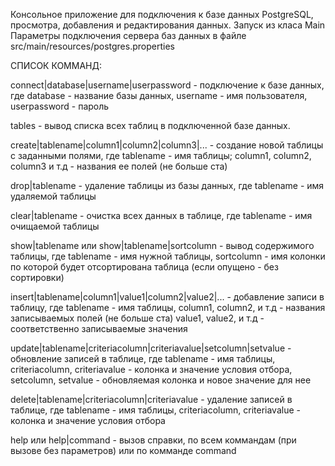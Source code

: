 Консольное приложение для подключения к базе данных PostgreSQL, просмотра, добавления и редактирования данных.
Запуск из класа Main
Параметры подключения сервера баз данных в файле src/main/resources/postgres.properties

СПИСОК КОММАНД:

connect|database|username|userpassword - подключение к базе данных,
	где database - название базы данных, username - имя пользователя, userpassword - пароль

tables - вывод списка всех таблиц в подключенной базе данных.

create|tablename|column1|column2|column3|... - создание новой таблицы с заданными полями,
	где tablename - имя таблицы; column1, column2, column3 и т.д - названия ее полей (не больше ста)

drop|tablename - удаление таблицы из базы данных,
	где tablename - имя удаляемой таблицы

clear|tablename - очистка всех данных в таблице,
	где tablename - имя очищаемой таблицы

show|tablename или show|tablename|sortcolumn - вывод содержимого таблицы,
	где tablename - имя нужной таблицы, sortcolumn - имя колонки по которой будет отсортирована таблица
	(если опущено - без сортировки)

insert|tablename|column1|value1|column2|value2|... - добавление записи в таблицу,
	где tablename - имя таблицы,
	column1, column2, и т.д - названия записываемых полей (не больше ста)
	value1, value2, и т.д - соответственно записываемые значения

update|tablename|criteriacolumn|criteriavalue|setcolumn|setvalue - обновление записей в таблице,
	где tablename - имя таблицы, criteriacolumn, criteriavalue - колонка и значение условия отбора,
	setcolumn, setvalue - обновляемая колонка и новое значение для нее

delete|tablename|criteriacolumn|criteriavalue - удаление записей в таблице,
	где tablename - имя таблицы, criteriacolumn, criteriavalue - колонка и значение условия отбора

help или help|command - вызов справки,
	по всем коммандам (при вызове без параметров) или по комманде command
